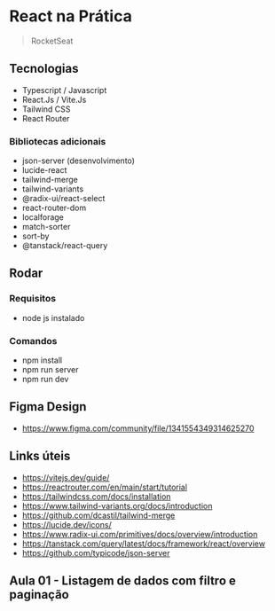 # React na Prática

> RocketSeat

## Tecnologias

- Typescript / Javascript
- React.Js / Vite.Js
- Tailwind CSS
- React Router

### Bibliotecas adicionais

- json-server (desenvolvimento)
- lucide-react
- tailwind-merge
- tailwind-variants
- @radix-ui/react-select
- react-router-dom
- localforage
- match-sorter
- sort-by
- @tanstack/react-query

## Rodar

### Requisitos

- node js instalado

### Comandos

- npm install
- npm run server
- npm run dev

## Figma Design

- https://www.figma.com/community/file/1341554349314625270

## Links úteis

- https://vitejs.dev/guide/
- https://reactrouter.com/en/main/start/tutorial
- https://tailwindcss.com/docs/installation
- https://www.tailwind-variants.org/docs/introduction
- https://github.com/dcastil/tailwind-merge
- https://lucide.dev/icons/
- https://www.radix-ui.com/primitives/docs/overview/introduction
- https://tanstack.com/query/latest/docs/framework/react/overview
- https://github.com/typicode/json-server

## Aula 01 - Listagem de dados com filtro e paginação
